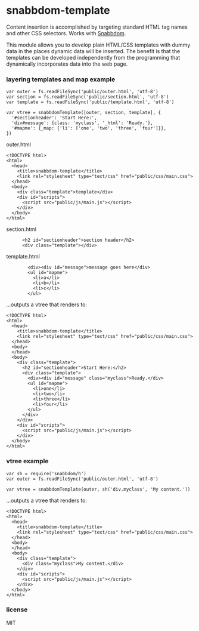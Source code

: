 # snabbdom-template

Content insertion is accomplished by targeting standard HTML tag names and other CSS selectors.
Works with [Snabbdom](https://github.com/paldepind/snabbdom).

This module allows you to develop plain HTML/CSS templates with dummy data in the places dynamic
data will be inserted. The benefit is that the templates can be developed independently from the
programming that dynamically incorporates data into the web page.

### layering templates and map example

```
var outer = fs.readFileSync('public/outer.html', 'utf-8')
var section = fs.readFileSync('public/section.html', 'utf-8')
var template = fs.readFileSync('public/template.html', 'utf-8')

var vtree = snabbdomTemplate([outer, section, template], {
  '#sectionheader': 'Start Here:',
  'div#message': {class: 'myclass', '_html': 'Ready.'},
  '#mapme': {_map: {'li': ['one', 'two', 'three', 'four']}},
})
```

outer.html

```
<!DOCTYPE html>
<html>
  <head>
    <title>snabbdom-template</title>
    <link rel="stylesheet" type="text/css" href="public/css/main.css">
  </head>
  <body>
    <div class="template">template</div>
    <div id="scripts">
      <script src="public/js/main.js"></script>
    </div>
  </body>
</html>
```

section.html

```
      <h2 id="sectionheader">section header</h2>
      <div class="template"></div>
```

template.html

```
        <div><div id="message">message goes here</div>
        <ul id="mapme">
          <li>a</li>
          <li>b</li>
          <li>c</li>
        </ul>
```

...outputs a vtree that renders to:

```
<!DOCTYPE html>
<html>
  <head>
    <title>snabbdom-template</title>
    <link rel="stylesheet" type="text/css" href="public/css/main.css">
  </head>
  <body>
  </head>
  <body>
    <div class="template">
      <h2 id="sectionheader">Start Here:</h2>
      <div class="template">
        <div><div id="message" class="myclass">Ready.</div>
        <ul id="mapme">
          <li>one</li>
          <li>two</li>
          <li>three</li>
          <li>four</li>
        </ul>
      </div>
    </div>
    <div id="scripts">
      <script src="public/js/main.js"></script>
    </div>
  </body>
</html>
```

### vtree example

```
var sh = require('snabbdom/h')
var outer = fs.readFileSync('public/outer.html', 'utf-8')

var vtree = snabbdomTemplate(outer, sh('div.myclass', 'My content.'))
```

...outputs a vtree that renders to:

```
<!DOCTYPE html>
<html>
  <head>
    <title>snabbdom-template</title>
    <link rel="stylesheet" type="text/css" href="public/css/main.css">
  </head>
  <body>
  </head>
  <body>
    <div class="template">
      <div class="myclass">My content.</div>
    </div>
    <div id="scripts">
      <script src="public/js/main.js"></script>
    </div>
  </body>
</html>
```

### license

MIT
